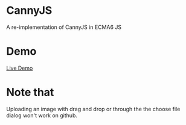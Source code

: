 # CannyJS
A re-implementation of CannyJS in ECMA6 JS
# Demo
[Live Demo](https://hamada147.github.io/CannyJS/)

# Note that
Uploading an image with drag and drop or through the the choose file dialog won't work on github.
